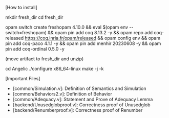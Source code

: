 [How to install]

mkdir fresh_dir
cd fresh_dir

opam switch create freshopam 4.10.0 &&
eval $(opam env --switch=freshopam) &&
opam pin add coq 8.13.2 -y &&
opam repo add coq-released https://coq.inria.fr/opam/released &&
opam config env &&
opam pin add coq-paco 4.1.1 -y && opam pin add menhir 20230608 -y && opam pin add coq-ordinal 0.5.0 -y

(move artifact to fresh_dir and unzip)

cd Angelic
./configure x86_64-linux
make -j -k

[Important Files]

- [common/Simulation.v]: Definition of Semantics and Simulation
- [common/Behaviors2.v]: Definition of Behavior
- [common/Adequacy.v]: Statement and Prove of Adequacy Lemma
- [backend/Unusedglobproof.v]: Correctness proof of Unusedglob
- [backend/Renumberproof.v]: Correctness proof of Renumber
